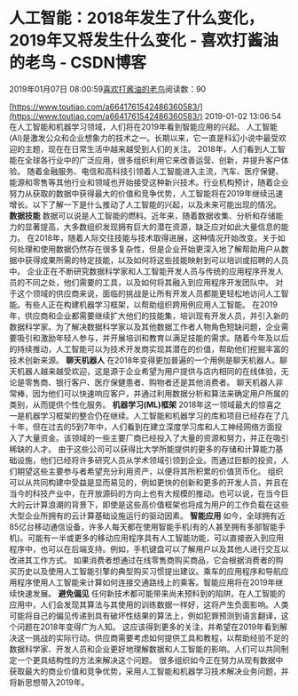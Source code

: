 
# 人工智能：2018年发生了什么变化，2019年又将发生什么变化 - 喜欢打酱油的老鸟 - CSDN博客


2019年01月07日 08:00:59[喜欢打酱油的老鸟](https://me.csdn.net/weixin_42137700)阅读数：90


[https://www.toutiao.com/a6641761542486360583/](https://www.toutiao.com/a6641761542486360583/)
2019-01-02 13:06:54
在人工智能和机器学习领域，人们将在2019年看到智能应用的兴起。
人工智能(AI)是激发公众和企业想象力的技术之一。长期以来，它一直是科幻小说中最受欢迎的主题，现在在日常生活中越来越受到人们的关注。
2018年，人们看到人工智能在全球各行业中的广泛应用，很多组织利用它来改善运营、创新，并提升客户体验。
随着金融服务、电信和高科技引领着人工智能进入主流，汽车、医疗保健、能源和零售等其他行业和领域也开始接受这种新兴技术。行业机构预计，随着企业努力从获取的数据中获得最大的价值和竞争优势，人工智能将在2019年继续迅速增长。以下了解一下是什么推动了人工智能的兴起，以及未来可能出现的情况。
**数据技能**
数据可以说是人工智能的燃料。近年来，随着数据收集、分析和存储能力的显著提高，大多数组织发现拥有巨大的潜在资源，缺乏应对如此大量信息的能力。
在2018年，随着人际交往技能与技术取得进展，这种情况开始改变。关于如何处理和使用数据仍然存在很多复杂性，但是企业开始更深入地了解帮助用户从数据中获得成果所需的特定技能，以及如何将这些技能映射到可以培训或招聘的人员中。
企业正在不断研究数据科学家和人工智能开发人员与传统的应用程序开发人员的不同之处，他们需要的工具，以及如何将其融入到应用程序开发团队中。
对于这个领域的供应商来说，面临的挑战是让所有开发人员都能更轻松地访问人工智能。有些人正在构建机器学习框架，以帮助组织跨用例应用人工智能。
在2019年，供应商和企业都需要继续扩大他们的技能集，培训现有开发人员，并引入新的数据科学家。为了解决数据科学家以及其他数据工作者人物角色短缺问题，企业需要吸引和激励年轻人参与，并开展培训和教育以满足技能的需求。随着今年及以后的持续推动，人工智能可以为技术开发商实现其潜在的价值，帮助他们挖掘丰富的技术创新来源。
**聊天机器人**
在2018年变得更加普遍的一个用例是聊天机器人。聊天机器人越来越受欢迎，这是源于企业希望为用户提供与店内相同的在线体验，无论是零售商、银行客户、医疗保健患者、购物者还是其他消费者。
聊天机器人非常棒，因为他们可以快速响应客户，并通过利用数据分析和算法来确定用户所属的类别，从而提供个性化服务。
**机器学习(ML)框架**
2018年这一领域最大的惊喜之一是机器学习框架的整合仍在继续。人工智能和机器学习的库和项目已经存在了几十年，但在过去的5到7年中，人们看到在建立深度学习库和人工神经网络方面投入了大量资金。该领域的一些主要厂商已经投入了大量的资源和努力，并正在吸引稀缺的人才。
由于这些公司可以获得比大学所能提供的更多的存储和计算能力基础设施，他们已经将许多研究人员从学术领域引领到企业。而通过巨额的投资，人们期望这些主要参与者希望充分利用资产，以便将其所积累的价值货币化。
组织可以从共同构建中受益是显而易见的，例如更快的创新和更多的开发人员，并且在当今的科技产业中，在开放源码的方向上也有大规模的推动。也可以说，在当今巨大的云计算浪潮的背景下，即使是这些高价值框架也将成为用户的工作负载在这些大型企业所拥有的云计算基础设施运行的驱动因素。
**智能应用**
如今，全球拥有近85亿台移动通信设备，许多人每天都在使用智能手机(有的人甚至拥有多部智能手机)。可能有一半或更多的移动应用程序具有人工智能功能，可以直接嵌入到应用程序中，也可以在后端支持。例如，手机键盘可以了解用户以及其他人进行交互以改进其工作方式。
如果消费者想通过在线零售商购买商品，它会根据消费者的购买历史以及使用人工智能引擎的典型购买习惯提出建议。乘车的应用程序和导航应用程序使用人工智能来计算如何连接交通路线上的乘客。智能应用将在2019年继续快速发展。
**避免偏见**
任何新技术都可能带来尚未预料到的陷阱。在人工智能的应用中，人们会发现其算法与其使用的训练数据一样好，这将产生负面影响。人类可能将自己的偏见传递到具有破坏性结果的算法上，例如犯罪预测到语言翻译，这个问题在2018年变得广为人知。
这应该得到更多的关注，并希望在2019年看到解决这一挑战的实际行动。供应商需要考虑如何提供工具和教程，以帮助经验不足的数据科学家、开发人员和企业更好地理解数据和人工智能的影响。人们可以共同制定一个更具结构性的方法来解决这个问题。
很多组织如今正在努力从现有数据中获取最大的商业价值和竞争优势，采用人工智能和机器学习技术解决业务问题，并将新思想带入2019年。

